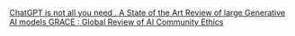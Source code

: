[ChatGPT is not all you need . A State of the Art Review of large Generative AI models   GRACE : Global Review of AI Community Ethics](https://qi.tc/qi/111188)